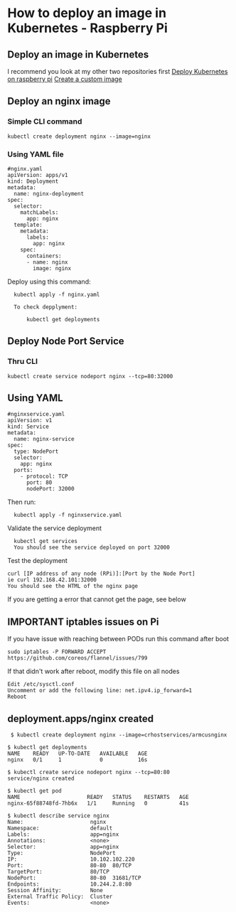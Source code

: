 # How to deploy an image in Kubernetes - Raspberry Pi

## Deploy an image in Kubernetes

I recommend you look at my other two repositories first
  [Deploy Kubernetes on raspberry pi](https://github.com/mcoto004CR/deploy_kube)
  [Create a custom image](https://github.com/mcoto004CR/nginx-custom-image)


## Deploy an nginx image
###  Simple CLI command
    
    kubectl create deployment nginx --image=nginx
    
### Using YAML file
    
    #nginx.yaml
    apiVersion: apps/v1
    kind: Deployment
    metadata:
      name: nginx-deployment
    spec:
      selector:
        matchLabels:
          app: nginx
      template:
        metadata:
          labels:
            app: nginx
        spec:
          containers:
          - name: nginx
            image: nginx
 
 Deploy using this command: 
 
      kubectl apply -f nginx.yaml
      
      To check depplyment:
      
          kubectl get deployments

## Deploy Node Port Service

### Thru CLI
  
    kubectl create service nodeport nginx --tcp=80:32000
    
## Using YAML

    #nginxservice.yaml
    apiVersion: v1
    kind: Service
    metadata:
      name: nginx-service
    spec:
      type: NodePort
      selector:
        app: nginx
      ports:
        - protocol: TCP
          port: 80
          nodePort: 32000
          
  Then run: 
  
      kubectl apply -f nginxservice.yaml
  
  Validate the service deployment
  
      kubectl get services
      You should see the service deployed on port 32000
      
  Test the deployment
  
    curl [IP address of any node (RPi)]:[Port by the Node Port]
    ie curl 192.168.42.101:32000
    You should see the HTML of the nginx page
    
    
  If you are getting a error that cannot get the page, see below
  
  
## IMPORTANT iptables issues on Pi

If you have issue with reaching between PODs run this command after boot

    sudo iptables -P FORWARD ACCEPT
    https://github.com/coreos/flannel/issues/799

If that didn't work after reboot, modify this file on all nodes

    Edit /etc/sysctl.conf
    Uncomment or add the following line: net.ipv4.ip_forward=1
    Reboot
    
 
   


## deployment.apps/nginx created
     $ kubectl create deployment nginx --image=crhostservices/armcusnginx
    
    $ kubectl get deployments
    NAME    READY   UP-TO-DATE   AVAILABLE   AGE
    nginx   0/1     1            0           16s

    $ kubectl create service nodeport nginx --tcp=80:80
    service/nginx created
    
    $ kubectl get pod
    NAME                     READY   STATUS    RESTARTS   AGE
    nginx-65f88748fd-7hb6x   1/1     Running   0          41s
    
    $ kubectl describe service nginx
    Name:                     nginx
    Namespace:                default
    Labels:                   app=nginx
    Annotations:              <none>
    Selector:                 app=nginx
    Type:                     NodePort
    IP:                       10.102.102.220
    Port:                     80-80  80/TCP
    TargetPort:               80/TCP
    NodePort:                 80-80  31681/TCP
    Endpoints:                10.244.2.8:80
    Session Affinity:         None
    External Traffic Policy:  Cluster
    Events:                   <none>
